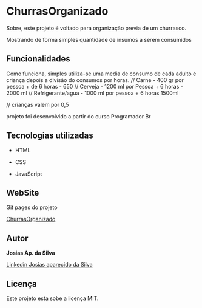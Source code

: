 # ChurrasOrganizado 


Sobre, este projeto é voltado para organização previa de um churrasco.

Mostrando de forma simples quantidade de insumos a serem consumidos


## Funcionalidades

Como funciona, simples utiliza-se uma media de consumo de cada adulto e criança 
depois a divisão do consumos por horas. 
// Carne - 400 gr por pessoa  + de 6 horas - 650 
// Cerveja - 1200 ml por Pessoa + 6 horas - 2000 ml
// Refrigerante/agua - 1000 ml por pessoa + 6 horas 1500ml

// crianças valem por 0,5

projeto foi desenvolvido a partir do curso Programador Br 


## Tecnologias utilizadas

* HTML

* CSS

* JavaScript


## WebSite

Git pages do projeto

[ChurrasOrganizado](https://josiasapsilva.github.io/ChurrasOrganizado/)


## Autor

**Josias Ap. da Silva**

[Linkedin Josias aparecido da Silva](https://www.linkedin.com/in/josias-aparecido-da-silva/)


## Licença

Este projeto esta sobe a licença MIT.

